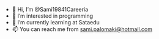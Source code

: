 - 👋 Hi, I’m @Sami19841Careeria
- 👀 I’m interested in programming
- 🌱 I’m currently learning at Sataedu
- 📫 You can reach me from sami.palomaki@hotmail.com

<!---
Sami19841Careeria/Sami19841Careeria is a ✨ special ✨ repository because its `README.md` (this file) appears on your GitHub profile.
You can click the Preview link to take a look at your changes.
--->
